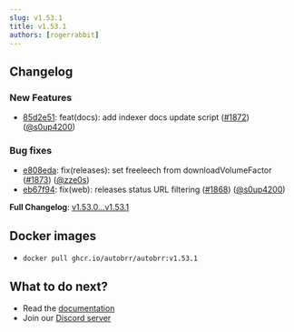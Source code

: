 ```yaml
---
slug: v1.53.1
title: v1.53.1
authors: [rogerrabbit]
---
```


## Changelog

### New Features

* [85d2e51](https://github.com/autobrr/autobrr/commit/85d2e51d0aacd5fb6f66801e3b291422e1ad0c17): feat(docs): add indexer docs update script ([#1872](https://github.com/autobrr/autobrr/pull/1872)) ([@s0up4200](https://github.com/s0up4200))

### Bug fixes

* [e808eda](https://github.com/autobrr/autobrr/commit/e808edab500f286bfcdc7fbe537b706764fb9a3d): fix(releases): set freeleech from downloadVolumeFactor ([#1873](https://github.com/autobrr/autobrr/pull/1873)) ([@zze0s](https://github.com/zze0s))
* [eb67f94](https://github.com/autobrr/autobrr/commit/eb67f9459a7e98c5a78a44a6f71bae258144ab28): fix(web): releases status URL filtering ([#1868](https://github.com/autobrr/autobrr/pull/1868)) ([@s0up4200](https://github.com/s0up4200))

**Full Changelog**: [v1.53.0...v1.53.1](https://github.com/autobrr/autobrr/compare/v1.53.0...v1.53.1)

## Docker images

* `docker pull ghcr.io/autobrr/autobrr:v1.53.1`

## What to do next?

* Read the [documentation](https://autobrr.com)
* Join our [Discord server](https://discord.gg/WQ2eUycxyT)
